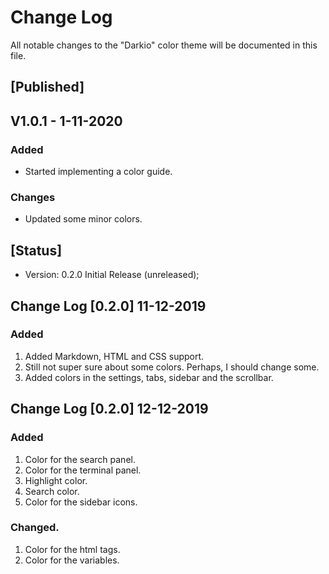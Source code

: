 # Change Log

All notable changes to the "Darkio" color theme will be documented in this file.

## [Published]
## V1.0.1 - 1-11-2020

### Added
- Started implementing a color guide.

### Changes
- Updated some minor colors.

## [Status]

- Version: 0.2.0 Initial Release (unreleased);

## Change Log [0.2.0] 11-12-2019
### Added
1. Added Markdown, HTML and CSS support.
2. Still not super sure about some colors. Perhaps, I should change some.
3. Added colors in the settings, tabs, sidebar and the scrollbar.


## Change Log [0.2.0] 12-12-2019
### Added
1. Color for the search panel.
2. Color for the terminal panel.
3. Highlight color.
4. Search color.
5. Color for the sidebar icons.

### Changed.
1. Color for the html tags.
2. Color for the variables.